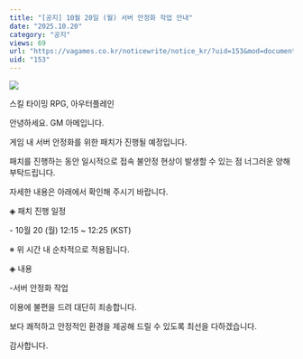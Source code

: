 ```yaml
---
title: "[공지] 10월 20일 (월) 서버 안정화 작업 안내"
date: "2025.10.20"
category: "공지"
views: 69
url: "https://vagames.co.kr/noticewrite/notice_kr/?uid=153&mod=document"
uid: "153"
---
```


![](/images/news/live/kr/153-075ee3ac.webp)

  

스킬 타이밍 RPG, 아우터플레인

안녕하세요. GM 아메입니다.

  

게임 내 서버 안정화를 위한 패치가 진행될 예정입니다.

패치를 진행하는 동안 일시적으로 접속 불안정 현상이 발생할 수 있는 점 너그러운 양해 부탁드립니다.

자세한 내용은 아래에서 확인해 주시기 바랍니다.

  

◈ 패치 진행 일정

\- 10월 20 (월) 12:15 ~ 12:25 (KST)

※ 위 시간 내 순차적으로 적용됩니다.

  

◈ 내용

\-서버 안정화 작업

이용에 불편을 드려 대단히 죄송합니다.

보다 쾌적하고 안정적인 환경을 제공해 드릴 수 있도록 최선을 다하겠습니다.

감사합니다.